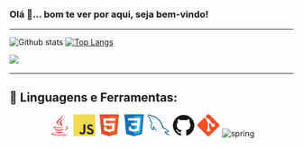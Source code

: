 ### Olá 👋... bom te ver por aqui, seja bem-vindo!

____________________________________________________________________________________________________________________________________________________________

![Github stats](https://github-readme-stats.vercel.app/api?username=JeanSisse&theme=prussian&show_icons=true&custom_title=`GitHub-Stats`) [![Top Langs](https://github-readme-stats.vercel.app/api/top-langs/?username=JeanSisse&theme=prussian&exclude_repo=HeMPS8.5_,7.3_temperatura&hide=Yacc,Makefile,Tcl,Lex,css&langs_count=7&layout=compact)](https://github.com/JeanSisse/github-readme-stats)



<!--&custom_title=Top's github stats
**JeanSisse/JeanSisse** is a ✨ _special_ ✨ repository because its `README.md` (this file) appears on your GitHub profile.

Here are some ideas to get you started:

- 🔭 I’m currently working on ...
- 🌱 I’m currently learning ...
- 👯 I’m looking to collaborate on ...
- 🤔 I’m looking for help with ...
- 💬 Ask me about ...
- 📫 How to reach me: ...
- 😄 Pronouns: ...
- ⚡ Fun fact: ...
-->
![](https://komarev.com/ghpvc/?username=JeanSisse&color=red&style=flat)

___________________________________________________________________________________________________________________________________________________________________
## 🧰 Linguagens e Ferramentas:
<p align="center">
<img src="https://raw.githubusercontent.com/devicons/devicon/master/icons/java/java-plain.svg"  alt="Java" style="max-width:100%;" height="40">
  
<img src="https://raw.githubusercontent.com/devicons/devicon/master/icons/javascript/javascript-original.svg"  alt="javascript" style="max-width:100%;" height="40">
  
<img src="https://raw.githubusercontent.com/devicons/devicon/master/icons/html5/html5-original.svg"  alt="html" style="max-width:100%;" height="40">
  
<img src="https://raw.githubusercontent.com/devicons/devicon/master/icons/css3/css3-original.svg"  alt="css 3" style="max-width:100%;" height="40">
  
<img src="https://raw.githubusercontent.com/devicons/devicon/master/icons/mysql/mysql-original.svg" style="max-width:100%;" height="40">
  
<img src="https://raw.githubusercontent.com/devicons/devicon/master/icons/github/github-original.svg" style="max-width:100%;" height="40">
  
<img src="https://raw.githubusercontent.com/devicons/devicon/master/icons/git/git-original.svg" style="max-width:100%;" height="40">
  
<img src="https://camo.githubusercontent.com/4545b55c7771bbd175235c80b518dcbbf2f6ee0b984a51ad9363cba8cb70e67c/68747470733a2f2f7777772e766563746f726c6f676f2e7a6f6e652f6c6f676f732f737072696e67696f2f737072696e67696f2d69636f6e2e737667" alt="spring" data-canonical-src="https://www.vectorlogo.zone/logos/springio/springio-icon.svg" style="max-width:100%;" height="40">
</p>



